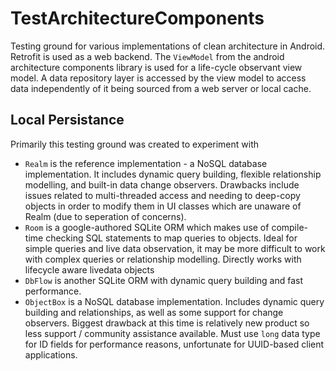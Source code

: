 # TestArchitectureComponents

Testing ground for various implementations of clean architecture in Android. Retrofit is used as a web backend. The `ViewModel` from the android architecture components library is used for a life-cycle observant view model. A data repository layer is accessed by the view model to access data independently of it being sourced from a web server or local cache. 

## Local Persistance
Primarily this testing ground was created to experiment with 
- `Realm` is the reference implementation - a NoSQL database implementation. It includes dynamic query building, flexible relationship modelling, and built-in data change observers. Drawbacks include issues related to multi-threaded access and needing to deep-copy objects in order to modify them in UI classes which are unaware of Realm (due to seperation of concerns). 
- `Room` is a google-authored SQLite ORM which makes use of compile-time checking SQL statements to map queries to objects. Ideal for simple queries and live data observation, it may be more difficult to work with complex queries or relationship modelling. Directly works with lifecycle aware livedata objects
- `DbFlow` is another SQLite ORM with dynamic query building and fast performance. 
- `ObjectBox` is a NoSQL database implementation. Includes dynamic query building and relationships, as well as some support for change observers. Biggest drawback at this time is relatively new product so less support / community assistance available. Must use `long` data type for ID fields for performance reasons, unfortunate for UUID-based client applications. 
